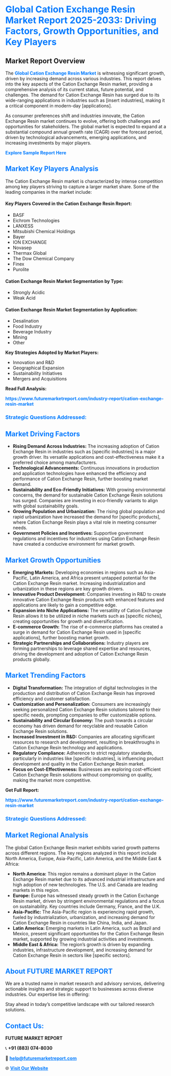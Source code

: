 <h1 style="color: #007BFF;">Global Cation Exchange Resin Market Report 2025-2033: Driving Factors, Growth Opportunities, and Key Players</h1>

<section id="overview">
<h2>Market Report Overview</h2>
<p>The <a href="https://www.futuremarketreport.com/industry-report/cation-exchange-resin-market" style="color: #007BFF; text-decoration: none;"><strong>Global Cation Exchange Resin Market</strong></a> is witnessing significant growth, driven by increasing demand across various industries. This report delves into the key aspects of the Cation Exchange Resin market, providing a comprehensive analysis of its current status, future potential, and challenges. The demand for Cation Exchange Resin has surged due to its wide-ranging applications in industries such as [insert industries], making it a critical component in modern-day [applications].</p>
<p>As consumer preferences shift and industries innovate, the Cation Exchange Resin market continues to evolve, offering both challenges and opportunities for stakeholders. The global market is expected to expand at a substantial compound annual growth rate (CAGR) over the forecast period, driven by technological advancements, emerging applications, and increasing investments by major players.</p>
</section>

<section id="overview">
<p><a href="https://www.futuremarketreport.com/request-sample/reportId=115116" style="color: #007BFF; text-decoration: none;"><strong>Explore Sample Report Here</strong></a></p>
</section>

<section id="key-players">
<h2 style="color: #007BFF;">Market Key Players Analysis</h2>
<p>The Cation Exchange Resin market is characterized by intense competition among key players striving to capture a larger market share. Some of the leading companies in the market include:</p>
<h4>Key Players Covered in the Cation Exchange Resin Report:</h4>
<ul><li>BASF</li><li>Eichrom Technologies</li><li>LANXESS</li><li>Mitsubishi Chemical Holdings</li><li>Bayer</li><li>ION EXCHANGE</li><li>Novasep</li><li>Thermax Global</li><li>The Dow Chemical Company</li><li>Finex</li><li>Purolite</li></ul>
<h4>Cation Exchange Resin Market Segmentation by Type:</h4>
<ul><li>Strongly Acidic</li><li>Weak Acid</li></ul>

<h4>Cation Exchange Resin Market Segmentation by Application:</h4>
<ul><li>Desalination</li><li>Food Industry</li><li>Beverage Industry</li><li>Mining</li><li>Other</li></ul>
<p><strong>Key Strategies Adopted by Market Players:</strong></p>
<ul>
<li>Innovation and R&D</li>
<li>Geographical Expansion</li>
<li>Sustainability Initiatives</li>
<li>Mergers and Acquisitions</li>
</ul>
</section>

<section>
<p><strong>Read Full Analysis: </strong></p><a href="https://www.futuremarketreport.com/industry-report/cation-exchange-resin-market" style="color: #007BFF; text-decoration: none;"><strong>https://www.futuremarketreport.com/industry-report/cation-exchange-resin-market</strong></a>
<h3 style="color: #007BFF;">Strategic Questions Addressed:</h3>
</section>

<section id="driving-factors">
<h2 style="color: #007BFF;">Market Driving Factors</h2>
<ul>
<li><strong>Rising Demand Across Industries:</strong> The increasing adoption of Cation Exchange Resin in industries such as [specific industries] is a major growth driver. Its versatile applications and cost-effectiveness make it a preferred choice among manufacturers.</li>
<li><strong>Technological Advancements:</strong> Continuous innovations in production and application technologies have enhanced the efficiency and performance of Cation Exchange Resin, further boosting market demand.</li>
<li><strong>Sustainability and Eco-Friendly Initiatives:</strong> With growing environmental concerns, the demand for sustainable Cation Exchange Resin solutions has surged. Companies are investing in eco-friendly variants to align with global sustainability goals.</li>
<li><strong>Growing Population and Urbanization:</strong> The rising global population and rapid urbanization have increased the demand for [specific products], where Cation Exchange Resin plays a vital role in meeting consumer needs.</li>
<li><strong>Government Policies and Incentives:</strong> Supportive government regulations and incentives for industries using Cation Exchange Resin have created a conducive environment for market growth.</li>
</ul>
</section>

<section id="growth-opportunities">
<h2 style="color: #007BFF;">Market Growth Opportunities</h2>
<ul>
<li><strong>Emerging Markets:</strong> Developing economies in regions such as Asia-Pacific, Latin America, and Africa present untapped potential for the Cation Exchange Resin market. Increasing industrialization and urbanization in these regions are key growth drivers.</li>
<li><strong>Innovative Product Development:</strong> Companies investing in R&D to create innovative Cation Exchange Resin products with enhanced features and applications are likely to gain a competitive edge.</li>
<li><strong>Expansion into Niche Applications:</strong> The versatility of Cation Exchange Resin allows it to be utilized in niche markets such as [specific niches], creating opportunities for growth and diversification.</li>
<li><strong>E-commerce Growth:</strong> The rise of e-commerce platforms has created a surge in demand for Cation Exchange Resin used in [specific applications], further boosting market growth.</li>
<li><strong>Strategic Partnerships and Collaborations:</strong> Industry players are forming partnerships to leverage shared expertise and resources, driving the development and adoption of Cation Exchange Resin products globally.</li>
</ul>
</section>

<section id="trending-factors">
<h2 style="color: #007BFF;">Market Trending Factors</h2>
<ul>
<li><strong>Digital Transformation:</strong> The integration of digital technologies in the production and distribution of Cation Exchange Resin has improved efficiency and customer satisfaction.</li>
<li><strong>Customization and Personalization:</strong> Consumers are increasingly seeking personalized Cation Exchange Resin solutions tailored to their specific needs, prompting companies to offer customizable options.</li>
<li><strong>Sustainability and Circular Economy:</strong> The push towards a circular economy has driven demand for recyclable and reusable Cation Exchange Resin solutions.</li>
<li><strong>Increased Investment in R&D:</strong> Companies are allocating significant resources to research and development, resulting in breakthroughs in Cation Exchange Resin technology and applications.</li>
<li><strong>Regulatory Compliance:</strong> Adherence to strict regulatory standards, particularly in industries like [specific industries], is influencing product development and quality in the Cation Exchange Resin market.</li>
<li><strong>Focus on Cost-Effectiveness:</strong> Businesses are exploring cost-efficient Cation Exchange Resin solutions without compromising on quality, making the market more competitive.</li>
</ul>
</section>

<section>
<p><strong>Get Full Report: </strong></p><a href="https://www.futuremarketreport.com/industry-report/cation-exchange-resin-market" style="color: #007BFF; text-decoration: none;"><strong>https://www.futuremarketreport.com/industry-report/cation-exchange-resin-market</strong></a>
<h3 style="color: #007BFF;">Strategic Questions Addressed:</h3>
</section>


<section id="regional-analysis">
<h2 style="color: #007BFF;">Market Regional Analysis</h2>
<p>The global Cation Exchange Resin market exhibits varied growth patterns across different regions. The key regions analyzed in this report include North America, Europe, Asia-Pacific, Latin America, and the Middle East & Africa:</p>
<ul>
<li><strong>North America:</strong> This region remains a dominant player in the Cation Exchange Resin market due to its advanced industrial infrastructure and high adoption of new technologies. The U.S. and Canada are leading markets in this region.</li>
<li><strong>Europe:</strong> Europe has witnessed steady growth in the Cation Exchange Resin market, driven by stringent environmental regulations and a focus on sustainability. Key countries include Germany, France, and the U.K.</li>
<li><strong>Asia-Pacific:</strong> The Asia-Pacific region is experiencing rapid growth, fueled by industrialization, urbanization, and increasing demand for Cation Exchange Resin in countries like China, India, and Japan.</li>
<li><strong>Latin America:</strong> Emerging markets in Latin America, such as Brazil and Mexico, present significant opportunities for the Cation Exchange Resin market, supported by growing industrial activities and investments.</li>
<li><strong>Middle East & Africa:</strong> The region’s growth is driven by expanding industries, infrastructure development, and increasing demand for Cation Exchange Resin in sectors like [specific sectors].</li>
</ul>
</section>

<footer>
<h2 style="color: #007BFF;">About FUTURE MARKET REPORT</h2>
<p>We are a trusted name in market research and advisory services, delivering actionable insights and strategic support to businesses across diverse industries. Our expertise lies in offering:</p>

<p>Stay ahead in today’s competitive landscape with our tailored research solutions.</p>

<h2 style="color: #007BFF;">Contact Us:</h2>
<p><strong>FUTURE MARKET REPORT</strong></p>
<p>📞 <strong>+91 (883) 074-8030</strong></p>
<p>📧 <strong><a href="mailto:help@futuremarketreport.com" style="color: #007BFF;">help@futuremarketreport.com</a></strong></p>
<p>🌐 <strong><a href="https://www.futuremarketreport.com/" style="color: #007BFF;">Visit Our Website</a></strong></p>
</footer>